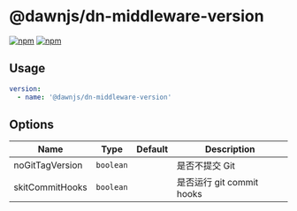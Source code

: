 # @dawnjs/dn-middleware-version

[![npm](https://img.shields.io/npm/v/@dawnjs/dn-middleware-version)](https://www.npmjs.com/package/@dawnjs/dn-middleware-version)
[![npm](https://img.shields.io/npm/dw/@dawnjs/dn-middleware-version)](https://www.npmjs.com/package/@dawnjs/dn-middleware-version)

## Usage

```yml
version:
  - name: '@dawnjs/dn-middleware-version'
```

## Options

| Name            | Type      | Default | Description               |
| --------------- | --------- | ------- | ------------------------- |
| noGitTagVersion | `boolean` |         | 是否不提交 Git            |
| skitCommitHooks | `boolean` |         | 是否运行 git commit hooks |
